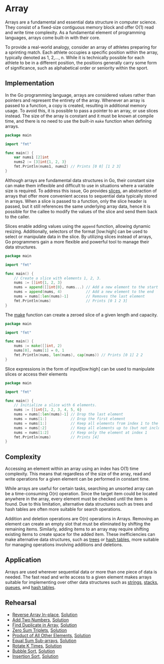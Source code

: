 # Array

Arrays are a fundamental and essential data structure in computer science. They consist of a fixed-size contiguous memory block and offer O(1) read and write time complexity. As a fundamental element of programming languages, arrays come built-in with their core.

To provide a real-world analogy, consider an array of athletes preparing for a sprinting match. Each athlete occupies a specific position within the array, typically denoted as 1, 2,…, n. While it is technically possible for each athlete to be in a different position, the positions generally carry some form of significance, such as alphabetical order or seniority within the sport.

## Implementation

In the Go programming language, arrays are considered values rather than pointers and represent the entirety of the array. Whenever an array is passed to a function, a copy is created, resulting in additional memory usage. To avoid this, it is possible to pass a pointer to an array, or use slices instead. The size of the array is constant and it must be known at compile time, and there is no need to use the built-in `make` function when defining arrays.

```Go
package main

import "fmt"

func main() {
	var nums1 [2]int
	nums2 := [3]int{1, 2, 3}
	fmt.Println(nums1, nums2) // Prints [0 0] [1 2 3]
}
```

Although arrays are fundamental data structures in Go, their constant size can make them inflexible and difficult to use in situations where a variable size is required. To address this issue, Go provides [slices](https://blog.golang.org/slices-intro), an abstraction of arrays that offer more convenient access to sequential data typically stored in arrays. When a slice is passed to a function, only the slice header is passed, but it still references the same underlying array data, hence it is possible for the callee to modify the values of the slice and send them back to the caller.

Slices enable adding values using the `append` function, allowing dynamic resizing. Additionally, selectors of the format [low:high] can be used to select or manipulate data in the slice. By utilizing slices instead of arrays, Go programmers gain a more flexible and powerful tool to manage their data structures.

```Go
package main

import "fmt"

func main() {
	// Create a slice with elements 1, 2, 3.
	nums := []int{1, 2, 3}
	nums = append([]int{0}, nums...) // Add a new element to the start
	nums = append(nums, 4)           // Add a new element to the end
	nums = nums[:len(nums)-1]        // Removes the last element
	fmt.Println(nums)                // Prints [0 1 2 3]
}
```

The [make](https://golang.org/pkg/builtin/#make) function can create a zeroed slice of a given length and capacity.

```Go
package main

import "fmt"

func main() {
	nums := make([]int, 2)
	nums[0], nums[1] = 0, 1
	fmt.Println(nums, len(nums), cap(nums)) // Prints [0 1] 2 2
}
```

Slice expressions in the form of input[low:high] can be used to manipulate slices or access their elements

```Go
package main

import "fmt"

func main() {
    // Initialize a slice with 6 elements.
	nums := []int{1, 2, 3, 4, 5, 6}
	nums = nums[:len(nums)-1] // Drop the last element
	nums = nums[1:]           // Drop the first element
	nums = nums[1:]           // Keep all elements from index 1 to the end
	nums = nums[:2]           // Keep all elements up to (but not including) index 2
	nums = nums[1:2]          // Keep only the element at index 1
	fmt.Println(nums)         // Prints [4]
}
```

## Complexity

Accessing an element within an array using an index has O(1) time complexity. This means that regardless of the size of the array, read and write operations for a given element can be performed in constant time.

While arrays are useful for certain tasks, searching an unsorted array can be a time-consuming O(n) operation. Since the target item could be located anywhere in the array, every element must be checked until the item is found. Due to this limitation, alternative data structures such as trees and hash tables are often more suitable for search operations.

Addition and deletion operations are O(n) operations in Arrays. Removing an element can create an empty slot that must be eliminated by shifting the remaining items. Similarly, adding items to an array may require shifting existing items to create space for the added item. These inefficiencies can make alternative data structures, such as [trees](../tree) or [hash tables](../hashtable), more suitable for managing operations involving additions and deletions.

## Application

Arrays are used wherever sequential data or more than one piece of data is needed. The fast read and write access to a given element makes arrays suitable for implementing over other data structures such as [strings](../strings), [stacks](../stack), [queues](../queue), and [hash tables](../hashtable).

## Rehearsal

* [Reverse Array In-place](./reverse_inplace_test.go), [Solution](./reverse_inplace.go)
* [Add Two Numbers](./add_two_numbers_test.go), [Solution](./add_two_numbers.go)
* [Find Duplicate in Array](./find_duplicate_in_array_test.go), [Solution](./find_duplicate_in_array.go)
* [Zero Sum Triplets](./zero_sum_triplets_test.go), [Solution](./zero_sum_triplets.go)
* [Product of All Other Elements](./product_of_all_other_elements_test.go), [Solution](./product_of_all_other_elements.go)
* [Equal Sum Sub-arrays](./equal_sum_subarrays_test.go), [Solution](./equal_sum_subarrays.go)
* [Rotate K Times](./rotate_k_steps_test.go), [Solution](./rotate_k_steps.go)
* [Bubble Sort](./bubble_sort_test.go), [Solution](./bubble_sort.go)
* [Insertion Sort](./insertion_sort_test.go), [Solution](./insertion_sort.go)
